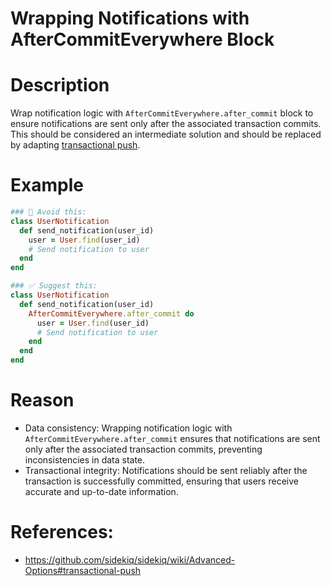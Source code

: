 # Wrapping Notifications with AfterCommitEverywhere Block
# Description
Wrap notification logic with `AfterCommitEverywhere.after_commit` block to ensure notifications are sent only after the associated transaction commits. This should be considered an intermediate solution and should be replaced by adapting [transactional push](https://github.com/sidekiq/sidekiq/wiki/Advanced-Options#transactional-push).

# Example
```ruby
### 🚫 Avoid this:
class UserNotification
  def send_notification(user_id)
    user = User.find(user_id)
    # Send notification to user
  end
end

### ✅ Suggest this:
class UserNotification
  def send_notification(user_id)
    AfterCommitEverywhere.after_commit do
      user = User.find(user_id)
      # Send notification to user
    end
  end
end
```

# Reason
- Data consistency: Wrapping notification logic with `AfterCommitEverywhere.after_commit` ensures that notifications are sent only after the associated transaction commits, preventing inconsistencies in data state.
- Transactional integrity: Notifications should be sent reliably after the transaction is successfully committed, ensuring that users receive accurate and up-to-date information.

# References:
- https://github.com/sidekiq/sidekiq/wiki/Advanced-Options#transactional-push